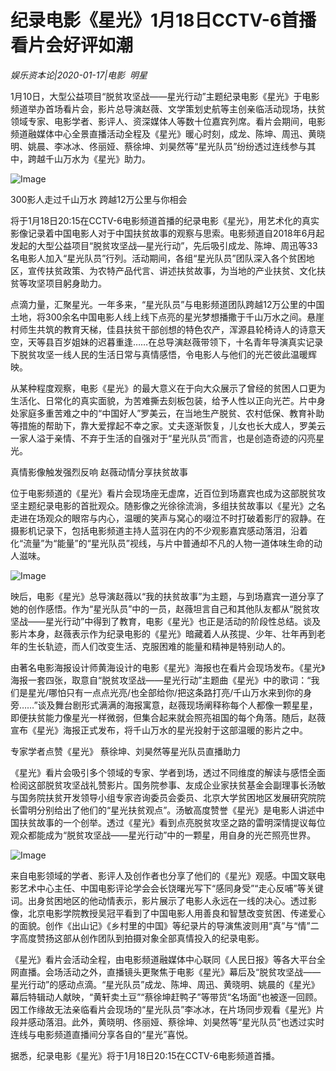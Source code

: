# 纪录电影《星光》1月18日CCTV-6首播 看片会好评如潮

*娱乐资本论|2020-01-17|电影 
                                                明星*

1月10日，大型公益项目“脱贫攻坚战——星光行动”主题纪录电影《星光》于电影频道举办首场看片会，影片总导演赵薇、文学策划史航等主创亲临活动现场，扶贫领域专家、电影学者、影评人、资深媒体人等数十位嘉宾列席。看片会期间，电影频道融媒体中心全景直播活动全程及《星光》暖心时刻，成龙、陈坤、周迅、黄晓明、姚晨、李冰冰、佟丽娅、蔡徐坤、刘昊然等“星光队员”纷纷透过连线参与其中，跨越千山万水为《星光》助力。

![Image](http://static.ylzbl.com/uploads/ueditor/php/upload/image/20200117/1579248118707982.png)

300影人走过千山万水 跨越12万公里与你相会

将于1月18日20:15在CCTV-6电影频道首播的纪录电影《星光》，用艺术化的真实影像记录着中国电影人对于中国扶贫故事的观察与思索。电影频道自2018年6月起发起的大型公益项目“脱贫攻坚战—星光行动”，先后吸引成龙、陈坤、周迅等33名电影人加入“星光队员”行列。活动期间，各组“星光队员”团队深入各个贫困地区，宣传扶贫政策、为农特产品代言、讲述扶贫故事，为当地的产业扶贫、文化扶贫等攻坚项目躬身助力。

点滴力量，汇聚星光。一年多来，“星光队员”与电影频道团队跨越12万公里的中国土地，将300余名中国电影人线上线下点亮的星光梦想播撒于千山万水之间。悬崖村师生共筑的教育天梯，佳县扶贫干部创想的特色农产，浑源县轮椅诗人的诗意天空，天等县百岁姐妹的迟暮重逢……在总导演赵薇带领下，十名青年导演真实记录下脱贫攻坚一线人民的生活日常与真情感悟，令电影人与他们的光芒彼此温暖辉映。

从某种程度观察，电影《星光》的最大意义在于向大众展示了曾经的贫困人口更为生活化、日常化的真实面貌，为苦难撕去刻板包装，给予人性以正向光芒。片中身处家庭多重苦难之中的“中国好人”罗美云，在当地生产脱贫、农村低保、教育补助等措施的帮助下，靠大爱撑起不幸之家。丈夫逐渐恢复，儿女也长大成人，罗美云一家人溢于亲情、不弃于生活的自强对于“星光队员”而言，也是创造奇迹的闪亮星光。

真情影像触发强烈反响 赵薇动情分享扶贫故事

位于电影频道的《星光》看片会现场座无虚席，近百位到场嘉宾也成为这部脱贫攻坚主题纪录电影的首批观众。随影像之光徐徐流淌，多组扶贫故事以《星光》之名走进在场观众的眼帘与内心，温暖的笑声与窝心的啜泣不时打破着影厅的寂静。在摄影机记录下，包括电影频道主持人蓝羽在内的不少观影嘉宾感动落泪，沿着化“流量”为“能量”的“星光队员”视线，与片中普通却不凡的人物一道体味生命的动人滋味。

![Image](http://static.ylzbl.com/uploads/ueditor/php/upload/image/20200117/1579248121512222.png)

映后，电影《星光》总导演赵薇以“我的扶贫故事”为主题，与到场嘉宾一道分享了她的创作感悟。作为“星光队员”中的一员，赵薇坦言自己和其他队友都从“脱贫攻坚战——星光行动”中得到了教育，电影《星光》也正是活动的阶段性总结。谈及影片本身，赵薇表示作为纪录电影的《星光》暗藏着人从孩提、少年、壮年再到老年的生长轨迹，而人们改变生活、克服困难的能量和精神是特别动人的。

由著名电影海报设计师黄海设计的电影《星光》海报也在看片会现场发布。《星光》海报一套四张，取意自“脱贫攻坚战——星光行动”主题曲《星光》中的歌词：“我们是星光/哪怕只有一点点光亮/也全部给你/把这条路打亮/千山万水来到你的身旁……”谈及舞台剧形式满满的海报寓意，赵薇现场阐释称每个人都像一颗星星，即便扶贫能力像星光一样微弱，但集合起来就会照亮祖国的每个角落。随后，赵薇宣布《星光》海报正式发布，将千山万水的星光投射于这部温暖的影片之中。

专家学者点赞《星光》 蔡徐坤、刘昊然等星光队员直播助力

《星光》看片会吸引多个领域的专家、学者到场，透过不同维度的解读与感悟全面检阅这部脱贫攻坚战礼赞影片。国务院参事、友成企业家扶贫基金会副理事长汤敏与国务院扶贫开发领导小组专家咨询委员会委员、北京大学贫困地区发展研究院院长雷明分别给出了他们的“星光扶贫观点”。汤敏高度赞誉《星光》是电影人讲述中国扶贫故事的一个创举。透过《星光》看到点亮脱贫攻坚之路的雷明深情提议每位观众都能成为“脱贫攻坚战——星光行动”中的一颗星，用自身的光芒照亮世界。

![Image](http://static.ylzbl.com/uploads/ueditor/php/upload/image/20200117/1579248118428760.png)

来自电影领域的学者、影评人及创作者也分享了他们的《星光》观感。中国文联电影艺术中心主任、中国电影评论学会会长饶曙光写下“感同身受”“走心反哺”等关键词。出身贫困地区的他动情表示，影片展示了电影人永远在一线的决心。透过影像，北京电影学院教授吴冠平看到了中国电影人用善良和智慧改变贫困、传递爱心的面貌。创作《出山记》《乡村里的中国》等纪录片的导演焦波则用“真”与“情”二字高度赞扬这部从创作团队到拍摄对象全部真情投入的纪录电影。

《星光》看片会活动全程，由电影频道融媒体中心联同《人民日报》等各大平台全网直播。会场活动之外，直播镜头更聚焦于电影《星光》幕后及“脱贫攻坚战——星光行动”的感动点滴。“星光队员”成龙、陈坤、周迅、黄晓明、姚晨的《星光》幕后特辑动人献映，“黄轩卖土豆”“蔡徐坤赶鸭子”等带货“名场面”也被逐一回顾。因工作缘故无法亲临看片会现场的“星光队员”李冰冰，在片场同步观看《星光》片段并感动落泪。此外，黄晓明、佟丽娅、蔡徐坤、刘昊然等“星光队员”也透过实时连线与电影频道直播间分享各自的“星光”喜悦。

据悉，纪录电影《星光》将于1月18日20:15在CCTV-6电影频道首播。

